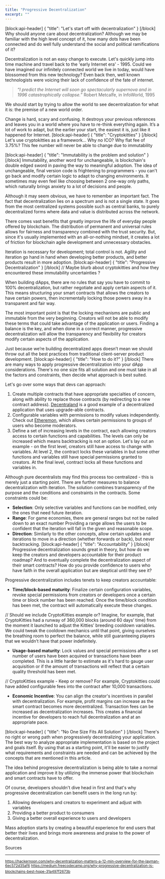 ```yaml
---
title: "Progressive Decentralization"
excerpt: ""
---
```

[block:api-header]
{
  "title": "Let's start off with decentralization"
}
[/block]
Why should anyone care about decentralization? Although we may be familiar with the high level concept of it, how many dots have been connected and do well fully understand the social and political ramifications of it?

Decentralization is not an easy change to execute. Let's quickly jump into time machine and travel back to the 'early Internet era' - 1995. Could we have imagined our infinitely connected world we live in today, would have blossomed from this new technology? Even back then, well known technologists were voicing their lack of confidence of the fate of internet.

> *“I predict the Internet will soon go spectacularly supernova and in 1996 catastrophically collapse.”* Robert Metcalfe, in InfoWorld, 1995

We should start by trying to allow the world to see decentralization for what it is: the premise of a new world order. 

Change is hard, scary and confusing. It destroys your previous references and leaves you in a world where you have to re-think everything again. It’s a lot of work to adapt, but the earlier your start, the easiest it is, just like it happened for Internet.
[block:api-header]
{
  "title": "Cryptokitties"
}
[/block]
Let's use cryptokitties as a framework...
Why no ICO?
Why flat fee of 3.75%?
This fee number will never be able to change due to immutability 

[block:api-header]
{
  "title": "Immutability is the problem and solution"
}
[/block]
Immutability, another word for unchangeable, is blockchain's double edged sword in paving the way to meaningful adoption. The idea of unchangeable, final version code is frightening to programmers - you can't go back and modify certain logic to adapt to changing environments. It sometimes may even feel like choosing between 2 one-way only paths, which naturally brings anxiety to a lot of decisions and people.

Although it may seem obvious, we have to remember an important fact. The fact that decentralization lies on a spectrum and is not a single state. It goes from the most centralized systems possible such as central banks, to purely decentralized forms where data and value is distributed across the network. 

There comes vast benefits that greatly improve the life of everyday people offered by blockchain. The distribution of permanent and universal rules allows for fairness and transparency combined with the trust security. But, since it's usually implemented with an all-or-nothing mindset, it creates a lot of friction for blockchain agile development and unnecessary obstacles.

Iteration is necessary for development; total control is not. Agility and iteration go hand in hand when developing better products, and better products result in more adoption.
[block:api-header]
{
  "title": "Progressive Decentralization"
}
[/block]
// Maybe blurb about cryptokitties and how they encountered these immutability uncertainties ?

When building dApps, there are no rules that say you have to commit to 100% decentralization, but rather negotiate and apply certain aspects of it. This means structuring your smart contracts that allows the creators to have certain powers, then incrementally locking those powers away in a transparent and fair way. 

The most important point is that the locking mechanisms are public and immutable from the very beginning. Creators will not be able to modify these terms that could take advantage of the application or users. Finding a balance is the key, and when done in a correct manner, progressive decentralization will allow the transparency and flexibility for creators modify certain aspects of the application. 

Just because we’re building decentralized apps doesn’t mean we should throw out all the best practices from traditional client-server product development.
[block:api-header]
{
  "title": "How to do it?"
}
[/block]
There are many ways to apply progressive decentralization into your dApp considerations. There's no one size fits all solution and one must take in all the factors and constraints, then decide what approach is best suited. 

Let's go over some ways that devs can approach:
1. Create multiple contracts that have appropriate specialties of concern, along with ability to replace those contracts (by redirecting to a new contract address). [Decentraland](https://github.com/decentraland/marketplace-contracts) is a good example of a decentralized application that uses upgrade-able contracts.
2. Configurable variables with permissions to modify values independently. Check out [Etheremon](https://www.etheremon.com/), which allows certain permissions to groups of users who become moderators.
3. Define a set of increasing levels in the contract, each allowing creators access to certain functions and capabilities. The levels can only be increased which means backtracking is not an option. Let's lay out an example - on the first level, creators still have access to change with variables. At level 2, the contract locks these variables in but some other functions and variables still have special permissions granted to creators. At the final level, contract locks all these functions and variables in. 

Although pure decentralists may find this process too centralized - this is merely just a starting point. There are further measures to balance decentralization with iteration. The solution combines transparency of the purpose and the conditions and constraints in the contracts. 
Some constraints could be:
* **Selection**: Only selective variables and functions can be modified, only the ones that need future iteration.
* **Range**: For game economies, there are general ranges but not be nailed down to an exact number Providing a range allows the users to be confident that the iteration will fall in the given and reasonable scope. 
* **Direction**: Similarly to the other concepts, allow certain updates and iterations to move in a direction (whether forwards or back), but never backtracking.
[block:api-header]
{
  "title": "Accountability"
}
[/block]
Progressive decentralization sounds great in theory, but how do we keep the creators and developers accountable for their product roadmap? And to eventually complete the decentralization aspect of their smart contracts? How do you provide confidence to users who have faith in the overall application but are skeptical until they see it? 

Progressive decentralization includes tenets to keep creators accountable:
* **Time/block-based maturity**: Finalize certain configuration variables, revoke special permissions from creators or developers once a certain time or block number has been reached. Once the time/block condition has been met, the contract will automatically execute these changes.
 
// Should we include CryptoKitties example or?
Imagine, for example, that CryptoKitties had a runway of 360,000 blocks (around 60 days’ time) from the moment it launched to adjust the Kitties’ breeding cooldown variables. We could tweak the cooldown mechanics until that point, giving ourselves the breathing room to perfect the balance, while still guaranteeing players that we wouldn’t have that power indefinitely.

* **Usage-based maturity**: Lock values and special permissions after a set number of users have been acquired or transactions have been completed. This is a little harder to estimate as it's hard to gauge user acquisition or if the amount of transactions will reflect that a certain quality threshold has been met. 

// CryptoKitties example - Keep or remove?
For example, Cryptokitties could have added configurable fees into the contract after 10,000 transactions. 

* **Economic Incentive**: You can align the creator's incentives in parallel with decentralization. For example, profit margins can increase as the smart contract becomes more decentralized. Transaction fees can be increased as decentralization increases. This creates a financial incentive for developers to reach full decentralization and at an appropriate pace. 

[block:api-header]
{
  "title": "No One Size Fits All Solution"
}
[/block]
There's no right or wrong path when progressively decentralizing your application. The best way to analyze appropriate implementation is based on the project and goals itself. By using that as a starting point, it'll be easier to justify what requirements and constraints are needed and can be achieved by the concepts that are mentioned in this article. 

The idea behind progressive decentralization is being able to take a normal application and improve it by utilizing the immense power that blockchain and smart contracts have to offer. 

Of course, developers shouldn't dive head in first and that's why progressive decentralization can benefit users in the long run by: 
1. Allowing developers and creators to experiment and adjust with variables 
2. Providing a better product to consumers
3. Giving a better overall experience to users and developers

Mass adoption starts by creating a beautiful experience for end users that better their lives and brings more awareness and praise to the power of decentralization. 

Sources
___
<sup>https://hackernoon.com/why-decentralization-matters-a-12-min-overview-for-the-layman-6ec572d35af6</sup>
<sup>https://medium.freecodecamp.org/why-progressive-decentralization-is-blockchains-best-hope-31a497f2673b</sup>